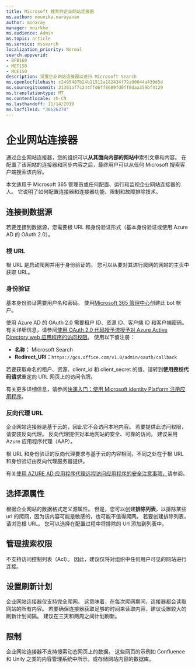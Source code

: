 ```yaml
---
title: Microsoft 搜索的企业网站连接器
ms.author: mounika.narayanan
author: monaray
manager: mnirkhe
ms.audience: Admin
ms.topic: article
ms.service: mssearch
localization_priority: Normal
search.appverid:
- BFB160
- MET150
- MOE150
description: 设置企业网站连接器以进行 Microsoft Search
ms.openlocfilehash: c2495487b24b11512a182434f72a90044a439d5d
ms.sourcegitcommit: 21361af7c244ffd6ff8689fd0ff0daa359bf4129
ms.translationtype: MT
ms.contentlocale: zh-CN
ms.lasthandoff: 11/14/2019
ms.locfileid: "38626270"
---
```

# <a name="enterprise-websites-connector"></a>企业网站连接器

通过企业网站连接器，您的组织可以**从其面向内部的网站中**索引文章和内容。 在配置了该网站的连接器和同步内容之后，最终用户可以从任何 Microsoft 搜索客户端搜索该内容。

本文适用于 Microsoft 365 管理员或任何配置、运行和监视企业网站连接器的人。 它说明了如何配置连接器和连接器功能、限制和故障排除技术。  

## <a name="connect-to-a-data-source"></a>连接到数据源 
若要连接到数据源，您需要根 URL 和身份验证形式（基本身份验证或使用 Azure AD 的 OAuth 2.0）。

### <a name="root-url"></a>根 URL
根 URL 是启动爬网并用于身份验证的。 您可以从要对其进行爬网的网站的主页中获取 URL。

### <a name="authentication"></a>身份验证 
基本身份验证需要用户名和密码。 使用[Microsoft 365 管理中心](https://admin.microsoft.com)创建此 bot 帐户。

使用 Azure AD 的 OAuth 2.0 需要租户 ID、资源 ID、客户端 ID 和客户端密码。
有关详细信息，请参阅[使用 OAuth 2.0 代码授予流授予对 Azure Active Directory web 应用程序的访问权限](https://docs.microsoft.com/azure/active-directory/develop/v1-protocols-oauth-code)。 使用以下值注册：
* **名称：** Microsoft Search
* **Redirect_URI：**`https://gcs.office.com/v1.0/admin/oauth/callback`

若要获取命名的租户、资源、client_id 和 client_secret 的值，请转到**使用授权代码请求**重定向 URL 网页上的访问令牌。

有关更多详细信息，请参阅[快速入门：使用 Microsoft identity Platform 注册应用程序](https://docs.microsoft.com/azure/active-directory/develop/quickstart-register-app)。

### <a name="reverse-proxy-url"></a>反向代理 URL 
企业网站连接器是基于云的，因此它不会访问本地内容。 若要提供此访问权限，请安装反向代理。 反向代理提供对本地网站的安全、可靠的访问。 建议采用 Azure 应用程序代理（AAP）。

根 URL 和身份验证的反向代理要求与基于云的内容相同，不同之处在于根 URL 和身份验证由反向代理服务器提供。

有关[使用 AZURE AD 应用程序代理远程访问应用程序的安全注意事项，](https://docs.microsoft.com/azure/active-directory/manage-apps/application-proxy-security)请参阅。

## <a name="select-the-source-properties"></a>选择源属性 
根据企业网站的数据格式定义源属性。 但是，您可以创建**排除列表**，以排除某些 url 的爬网，因为该内容可能是敏感的，也可能不值得爬网。 若要创建排除列表，请浏览根 URL。 您可以选择在配置过程中将排除的 Url 添加到列表中。

## <a name="manage-search-permissions"></a>管理搜索权限 
不支持访问控制列表（Acl）。 因此，建议仅将对组织中任何用户可见的网站进行连接。

## <a name="set-the-refresh-schedule"></a>设置刷新计划
企业网站连接器仅支持完全爬网。 这意味着，在每次爬网期间，连接器都会读取网站的所有内容。 若要确保连接器获取足够的时间来读取内容，建议设置较大的刷新计划间隔。 建议在三天和两周之间计划刷新。

## <a name="limitations"></a>限制 
企业网站连接器不支持搜索动态网页上的数据。 这些网页的示例如 Confluence 和 Unily 之类的内容管理系统中所示，或存储网站内容的数据库。
